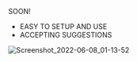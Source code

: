 SOON!

* EASY TO SETUP AND USE
* ACCEPTING SUGGESTIONS

![Screenshot_2022-06-08_01-13-52](https://user-images.githubusercontent.com/102387043/172566786-0a5c828f-5f17-4f37-aebc-dfd08073dda0.jpg)
